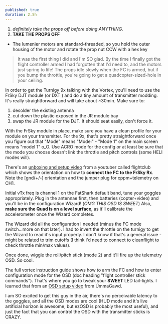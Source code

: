 ```yaml
---
published: true
duration: 2.5h
---
```




1. *definitely take the props off before doing ANYTHING.*
2. **TAKE THE PROPS OFF**
  - The lumenier motors are standard-threaded, so you hold the outer housing of the motor and rotate the prop nut CCW with a hex key

> It was the first thing I did and I'm SO glad. By the time I finally got the flight controller armed I had forgotten that I'd need to, and the motors just spring to life! The props idle slowly when the FC is armed, but if you bump the throttle, you're going to get a quadcopter-sized-hole in your ceiling.

In order to get the Turnigy 9x talking with the Vortex, you'll need to use the FrSky DJT module (or DXT ) and do a tiny amount of transmitter modding. It's really straightforward and will take about ~30min. Make sure to:
1. desolder the existing antenna
2. cut down the plastic exposed in the JR module bay
3. swap the JR module for the DJT. It should seat easily, don't force it.

With the FrSky module in place, make sure you have a clean profile for your module on your transmitter. For the 9x, that's pretty straightforward once you figure out that "Mode" means "Model" - "Mode 1" on the main screen means "model 1" o_O. Use ACRO mode for the config or at least be sure that the mode you choose doesn't link the throttle and pitch controls (some HELI modes will).

There's an [unboxing and setup video](https://www.youtube.com/watch?v=9xQhi0h5v7c) from a youtuber called flightclub which shows the orientation on how to **connect the FC to the FrSky Rx**. Note the [gnd/+/-] orientation and the jumper plug for cppm+telemetry on CH1.

Initial vTx freq is channel 1 on the FatShark default band, tune your goggles appropriately. Plug in the antennae first, then batteries (copter+video) and you'll be in the configuration Wizard! (*OMG THIS OSD IS SWEET*) Also, **make sure the Quad is on a level surface**, as it'll calibrate the accelerometer once the Wizard completes.

The Wizard did all the configuration I needed (minus the FC mode switch...more on that later). I had to invert the throttle on the turnigy to get the Wizard to read it's input properly. I don't know if that's a general issue - might be related to trim cutoffs (I think i'd need to connect to cleanflight to check throttle min/max values).

Once done, wiggle the roll/pitch stick (mode 2) and it'll fire up the telemetry OSD. So cool.

The full vortex instruction guide shows how to arm the FC and how to enter configuration mode for the OSD (doc heading "flight controller stick commands"). That's where you go to tweak your **SWEET** LED tail-lights. I learned that from an [OSD setup video](https://www.youtube.com/watch?v=G9k92lb-hEg) from UmmaGawd.

I am SO excited to get this guy in the air, there's no perceivable latency to the goggles, and all the OSD modes are cool (HUD mode and it's live artificial horizon is awesome, but ezOSD is probably the most useful), and just the fact that you can control the OSD with the transmitter sticks is CRAZY.
